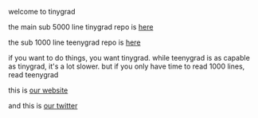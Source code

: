 welcome to tinygrad

the main sub 5000 line tinygrad repo is [here](https://github.com/tinygrad/tinygrad)

the sub 1000 line teenygrad repo is [here](https://github.com/tinygrad/teenygrad)

if you want to do things, you want tinygrad. while teenygrad is as capable as tinygrad, it's a lot slower. but if you only have time to read 1000 lines, read teenygrad

this is [our website](https://tinygrad.org)

and this is [our twitter](https://twitter.com/__tinygrad__)

